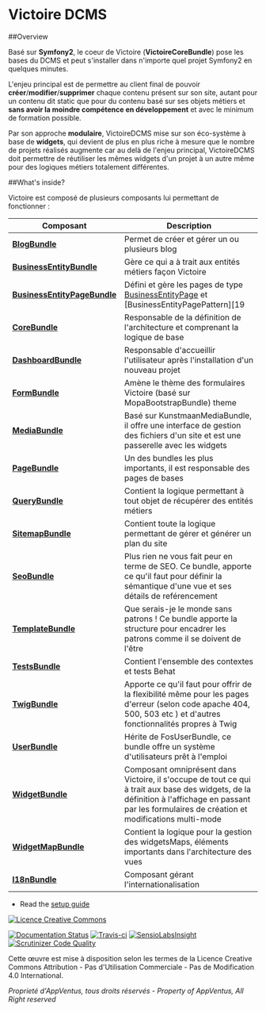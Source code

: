 # Victoire DCMS

##Overview

Basé sur **Symfony2**, le coeur de Victoire (**VictoireCoreBundle**) pose les bases du DCMS et peut s'installer dans n'importe quel projet Symfony2 en quelques minutes.

L'enjeu principal est de permettre au client final de pouvoir **créer**/**modifier**/**supprimer** chaque contenu présent sur son site, autant pour un contenu dit static que pour du contenu basé sur ses objets métiers et **sans avoir la moindre compétence en développement** et avec le minimum de formation possible.

Par son approche **modulaire**, VictoireDCMS mise sur son éco-système à base de **widgets**, qui devient de plus en plus riche à mesure que le nombre de projets réalisés augmente car au delà de l'enjeu principal, VictoireDCMS doit permettre de réutiliser les mêmes widgets d'un projet à un autre même pour des logiques métiers totalement différentes.



##What's inside?

Victoire est composé de plusieurs composants lui permettant de fonctionner :


Composant | Description
------------ | -------------
[**BlogBundle**][2] | Permet de créer et gérer un ou plusieurs blog
[**BusinessEntityBundle**][3] | Gère ce qui a à trait aux entités métiers façon Victoire
[**BusinessEntityPageBundle**][4] | Défini et gère les pages de type [BusinessEntityPage][18] et [BusinessEntityPagePattern][19
[**CoreBundle**][1] | Responsable de la définition de l'architecture et comprenant la logique de base
[**DashboardBundle**][5] | Responsable d'accueillir l'utilisateur après l'installation d'un nouveau projet
[**FormBundle**][6] | Amène le thème des formulaires Victoire (basé sur MopaBootstrapBundle) theme
[**MediaBundle**][7] | Basé sur KunstmaanMediaBundle, il offre une interface de gestion des fichiers d'un site et est une passerelle avec les widgets
[**PageBundle**][8] | Un des bundles les plus importants, il est responsable des pages de bases
[**QueryBundle**][9] | Contient la logique permettant à tout objet de récupérer des entités métiers
[**SitemapBundle**][20] | Contient toute la logique permettant de gérer et générer un plan du site
[**SeoBundle**][10] | Plus rien ne vous fait peur en terme de SEO. Ce bundle, apporte ce qu'il faut pour définir la sémantique d'une vue et ses détails de reférencement
[**TemplateBundle**][11] | Que serais-je le monde sans patrons ! Ce bundle apporte la structure pour encadrer les patrons comme il se doivent de l'être
[**TestsBundle**][12] | Contient l'ensemble des contextes et tests Behat
[**TwigBundle**][13] | Apporte ce qu'il faut pour offrir de la flexibilité même pour les pages d'erreur (selon code apache 404, 500, 503 etc ) et d'autres fonctionnalités propres à Twig
[**UserBundle**][14] | Hérite de FosUserBundle, ce bundle offre un système d'utilisateurs prêt à l'emploi
[**WidgetBundle**][15] | Composant omniprésent dans Victoire, il s'occupe de tout ce qui à trait aux base des widgets, de la définition à l'affichage en passant par les formulaires de création et modifications multi-mode
[**WidgetMapBundle**][16] | Contient la logique pour la gestion des widgetsMaps, éléments importants dans l'architecture des vues
[**I18nBundle**][17] | Composant gérant l'internationalisation


* Read the [setup guide](http://github.com/victoire/victoire/blob/master/setup.md)

[![Licence Creative Commons](http://i.creativecommons.org/l/by-nc-nd/4.0/88x31.png)](http://creativecommons.org/licenses/by-nc-nd/4.0/)

[![Documentation Status](https://readthedocs.org/projects/victoiredcms/badge/?version=latest)](https://readthedocs.org/projects/victoiredcms/?badge=latest) [![Travis-ci](https://travis-ci.org/Victoire/victoire.svg?branch=master)](https://travis-ci.org/Victoire/victoire) [![SensioLabsInsight](https://insight.sensiolabs.com/projects/d5307bf2-eac4-43db-bd49-dd9e85e360a5/mini.png)](https://insight.sensiolabs.com/projects/d5307bf2-eac4-43db-bd49-dd9e85e360a5)[![Scrutinizer Code Quality](https://scrutinizer-ci.com/g/Victoire/victoire/badges/quality-score.png?b=master)](https://scrutinizer-ci.com/g/Victoire/victoire/?branch=master)




Cette œuvre est mise à disposition selon les termes de la Licence Creative Commons Attribution - Pas d'Utilisation Commerciale - Pas de Modification 4.0 International.

*Proprieté d'AppVentus, tous droits réservés - Property of AppVentus, All Right reserved*


[1]:  http://github.com/victoire/victoire/blob/master/Bundle/CoreBundle/README.md
[2]:  http://github.com/victoire/victoire/blob/master/Bundle/BlogBundle/README.md
[3]:  http://github.com/victoire/victoire/blob/master/Bundle/BusinessEntityBundle/README.md
[4]:  http://github.com/victoire/victoire/blob/master/Bundle/BusinessEntityPageBundle/README.md
[5]:  http://github.com/victoire/victoire/blob/master/Bundle/DashboardBundle/README.md
[6]:  http://github.com/victoire/victoire/blob/master/Bundle/FormBundle/README.md
[7]:  http://github.com/victoire/victoire/blob/master/Bundle/MediaBundle/README.md
[8]:  http://github.com/victoire/victoire/blob/master/Bundle/PageBundle/README.md
[9]:  http://github.com/victoire/victoire/blob/master/Bundle/QueryBundle/README.md
[10]: http://github.com/victoire/victoire/blob/master/Bundle/SeoBundle/README.md
[11]: http://github.com/victoire/victoire/blob/master/Bundle/TemplateBundle/README.md
[12]: http://github.com/victoire/victoire/blob/master/Bundle/TestsBundle/README.md
[13]: http://github.com/victoire/victoire/blob/master/Bundle/TwigBundle/README.md
[14]: http://github.com/victoire/victoire/blob/master/Bundle/UserBundle/README.md
[15]: http://github.com/victoire/victoire/blob/master/Bundle/WidgetBundle/README.md
[16]: http://github.com/victoire/victoire/blob/master/Bundle/WidgetMapBundle/README.md
[17]: http://github.com/victoire/victoire/blob/master/Bundle/I18nBundle/README.md
[18]: http://github.com/victoire/victoire/blob/master/Bundle/BusinessEntityPageBundle/Resources/doc/BusinessEntityPage.md
[19]: http://github.com/victoire/victoire/blob/master/Bundle/BusinessEntityPageBundle/Resources/doc/BusinessEntityPagePattern.md
[20]: http://github.com/victoire/victoire/blob/master/Bundle/SitemapBundle/Resources/doc/README.md
